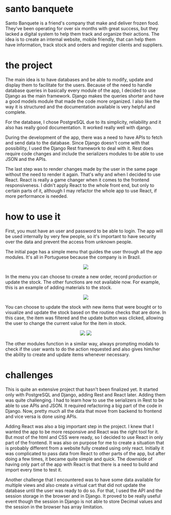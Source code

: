 # santo banquete

Santo Banquete is a friend's company that make and deliver frozen food. They've been operating for over six months with great success, but they lacked a digital system to help them track and organize their actions. The idea is to create an internal website, mobile friendly, that can help them have information, track stock and orders and register clients and suppliers.


# the project

The main idea is to have databases and be able to modify, update and display them to facilitate for the users. Because of the need to handle database queries in basically every module of the app, I decided to use Django as the main framework. Django makes the queries shorter and have a good models module that made the code more organized. I also like the way it is structured and the documentation available is very helpful and complete.

For the database, I chose PostgreSQL due to its simplicity, reliability and it also has really good documentation. It worked really well with django.

During the development of the app, there was a need to have APIs to fetch and send data to the database. Since Django doesn't come with that possibility, I used the Django Rest framework to deal with it. Rest does require code changes and include the serializers modules to be able to use JSON and the APIs.

The last step was to render changes made by the user in the same page without the need to render it again. That's why and when I decided to use React. React is really a game changer when it comes to the frontend responsiveness. I didn't apply React to the whole front end, but only to certain parts of it, although I may refactor the whole app to use React, if more performance is needed.

# how to use it

First, you must have an user and password to be able to login. The app will be used internally by very few people, so it's important to have security over the data and prevent the access from unknown people.

The initial page has a simple menu that guides the user through all the app modules. It's all in Portuguese because the company is in Brazil.

<p align="center">
  <img src="https://github.com/fimanishi/santo_banquete/blob/master/files/Images/Screen%20Shot%202017-07-19%20at%2010.57.06%20PM.png?  raw=true">
</p>

In the menu you can choose to create a new order, record production or update the stock. The other functions are not available now. For example, this is an example of adding materials to the stock.

<p align="center">
  <img src="https://github.com/fimanishi/santo_banquete/blob/master/files/Images/Screen%20Shot%202017-07-19%20at%2011.15.17%20PM.png">
</p>

You can choose to update the stock with new items that were bought or to visualize and update the stock based on the routine checks that are done. In this case, the item was filtered and the update button was clicked, allowing the user to change the current value for the item in stock.

<p align="center">
<img src="https://github.com/fimanishi/santo_banquete/blob/master/files/Images/Screen%20Shot%202017-07-19%20at%2011.20.52%20PM.png">

<img src="https://github.com/fimanishi/santo_banquete/blob/master/files/Images/Screen%20Shot%202017-07-19%20at%2011.21.15%20PM.png">
</p>

The other modules function in a similar way, always prompting modals to check if the user wants to do the action requested and also gives him/her the ability to create and update items whenever necessary.

# challenges

This is quite an extensive project that hasn't been finalized yet. It started only with PostgreSQL and Django, adding Rest and React later. Adding them was quite challenging. I had to learn how to use the serializers in Rest to be able to use APIs and JSON. It required refactoring a big part of the code in Django. Now, pretty much all the data that move from backend to frontend and vice versa is done using APIs.

Adding React was also a big important step in the project. I knew that I wanted the app to be more responsive and React was the right tool for it. But most of the html and CSS were ready, so I decided to use React in only part of the frontend. It was also on purpose for me to create a situation that is probably different from a website fully created using only react. Initially it was complicated to pass data from React to other parts of the app, but after doing a few times, it became quite simple and quick. The downside of having only part of the app with React is that there is a need to build and import every time to test it.

Another challenge that I encountered was to have some data available for multiple views and also create a virtual cart that did not update the database until the user was ready to do so. For that, I used the API and the session storage in the browser and in Django. It proved to be really useful event though the session in Django is not able to store Decimal values and the session in the browser has array limitation.
